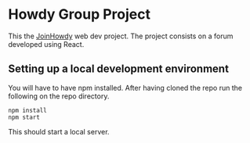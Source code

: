 # Howdy Group Project

This the [JoinHowdy](https://www.joinhowdy.com/) web dev project.
The project consists on a forum developed using React.

## Setting up a local development environment

You will have to have npm installed.
After having cloned the repo run the following on the repo directory.

```
npm install
npm start
```

This should start a local server.


